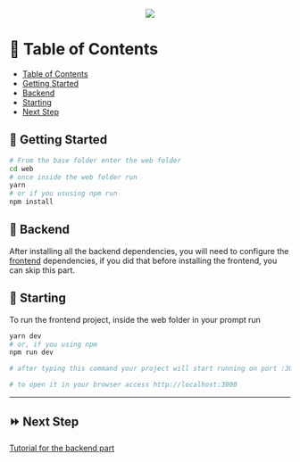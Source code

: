 <p align="center">
  <img src="https://i.imgur.com/JPOfn7Z.png" />
</p>

:bookmark_tabs: Table of Contents
================
<!-- ts -->
  - [Table of Contents](#bookmark_tabs-table-of-contents)
  - [Getting Started](#memo-getting-started)
  - [Backend](#key-backend)
  - [Starting](#hammer-starting)
  - [Next Step](#fast_forward-next-step)
<!-- te -->

## :memo: Getting Started

```bash
# From the base folder enter the web folder
cd web
# once inside the web folder run
yarn
# or if you ususing npm run
npm install
```

## :key: Backend

After installing all the backend dependencies, you will need to configure the [frontend](https://github.com/ylyra/coopers/tree/main/api#memo-getting-started) dependencies, if you did that before installing the frontend, you can skip this part.


## :hammer: Starting

To run the frontend project, inside the web folder in your prompt run

```bash
yarn dev
# or, if you using npm
npm run dev

# after typing this command your project will start running on port :3000

# to open it in your browser access http://localhost:3000
```
___

## :fast_forward: Next Step

[Tutorial for the backend part](https://github.com/ylyra/coopers/tree/main/api#memo-getting-started)
